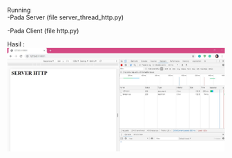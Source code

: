 Running <br>
-Pada Server (file server_thread_http.py) <br>

-Pada Client (file http.py) <br>

Hasil :
![alt text](https://github.com/chanzm/PROGJAR_05111740000115/blob/master/tugas6/SS_HASIL.jpg)
